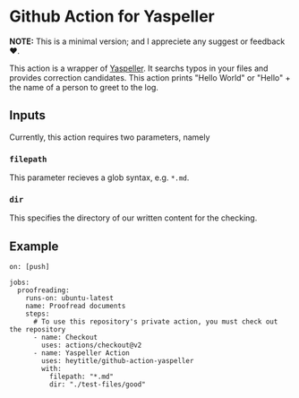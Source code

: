# Github Action for Yaspeller

**NOTE:** This is a minimal version; and I appreciete any suggest or feedback ❤️.

This action is a wrapper of [Yaspeller](https://github.com/hcodes/yaspeller). It searchs typos in your files and provides correction candidates.
This action prints "Hello World" or "Hello" + the name of a person to greet to the log.

## Inputs

Currently, this action requires two parameters, namely 

### `filepath`
This parameter recieves a glob syntax, e.g. `*.md`.

### `dir`
This specifies the directory of our written content for the checking.


## Example
```
on: [push]

jobs:
  proofreading:
    runs-on: ubuntu-latest
    name: Proofread documents
    steps:
      # To use this repository's private action, you must check out the repository
      - name: Checkout
        uses: actions/checkout@v2
      - name: Yaspeller Action
        uses: heytitle/github-action-yaspeller
        with:
          filepath: "*.md"
          dir: "./test-files/good"
```